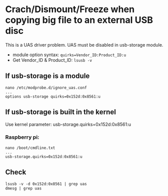 Crach/Dismount/Freeze when copying big file to an external USB disc
===================================================================

This is a UAS driver problem. UAS must be disabled in usb-storage module.

- module option syntax: ```quirks=Vendor_ID:Product_ID:u```
- Get Vendor_ID & Product_ID: ```lsusb -v```


If usb-storage is a module
--------------------------

	nano /etc/modprobe.d/ignore_uas.conf 
	...
	options usb-storage quirks=0x152d:0x8561:u



If usb-storage is built in the kernel
-------------------------------------

Use kernel parameter:  usb-storage.quirks=0x152d:0x8561:u


### Raspberry pi:

	nano /boot/cmdline.txt
	...
	usb-storage.quirks=0x152d:0x8561:u


Check
-----

	lsusb -v -d 0x152d:0x8561 | grep uas
	dmesg | grep uas

